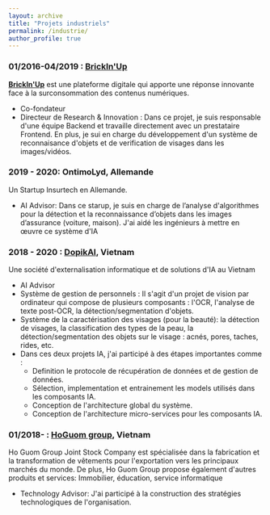 ```yaml
---
layout: archive
title: "Projets industriels"
permalink: /industrie/
author_profile: true
---
```

 
<!-- ### 01/2019- : [DopikAI Lab](https://dopikai.com/)

<span style="color:blue">[**DopikAI Lab**](https://dopikai.com/)</span> est un labo de recherche spécialisée en AI appliqué.

+ Fondateur -->


### 01/2016-04/2019 : [BrickIn'Up](/administratives/101-bup/)

<span style="color:blue">[**BrickIn'Up**](/administratives/101-bup/)</span> est une plateforme digitale qui apporte une réponse innovante face à la surconsommation des contenus numériques. 

+ Co-fondateur
+ Directeur de Research & Innovation : Dans ce projet, je suis responsable d'une équipe Backend et travaille directement avec un prestataire Frontend. En plus, je sui en charge du développement d'un système de reconnaisance d'objets et de verification de visages dans les images/vidéos. 


### 2019 - 2020: OntimoLyd, Allemande

Un Startup Insurtech en Allemande.

+ AI Advisor: Dans ce starup, je suis en charge de l’analyse d'algorithmes pour la détection et la reconnaissance d’objets dans les images d’assurance (voiture, maison). J'ai aidé les ingénieurs à mettre en œuvre ce système d'IA

### 2018 - 2020 : <span style="color:blue">[DopikAI](https://dopikai.com/)</span>, Vietnam

<!-- An IT Outsourcing and AI Solution company in Vietnam -->

Une société d'externalisation informatique et de solutions d'IA au Vietnam

+ AI Advisor
+ Système de gestion de personnels : Il s'agit d'un projet de vision par ordinateur qui compose de plusieurs composants : l'OCR, l'analyse de texte post-OCR, la détection/segmentation d'objets.
+ Système de la caractérisation des visages (pour la beauté): la détection de visages, la classification des types de la peau, la détection/segmentation des objets sur le visage : acnés, pores, taches, rides, etc.
+ Dans ces deux projets IA, j'ai participé à des étapes importantes comme :
    + Definition le protocole de récupération de données et de gestion de données. 
    + Sélection, implementation et entrainement les models utilisés dans les composants IA.
    + Conception de l'architecture global du système.
    + Conception de l'architecture micro-services pour les composants IA.

### 01/2018- : <span style="color:blue">[HoGuom group](http://hoguomgroup.com/)</span>, Vietnam

Ho Guom Group Joint Stock Company est spécialisée dans la fabrication et la transformation de vêtements pour l'exportation vers les principaux marchés du monde.
De plus, Ho Guom Group propose également d'autres produits et services: Immobilier, éducation, service informatique

+ Technology Advisor: J'ai participé à la construction des stratégies technologiques de l'organisation.
